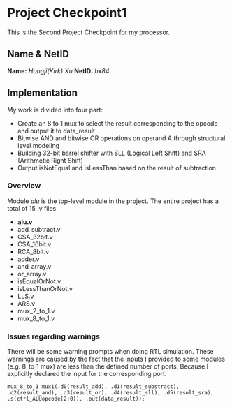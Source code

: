 # Project Checkpoint1

This is the Second Project Checkpoint for my processor.

## Name & NetID

**Name:**  *Hongji(Kirk) Xu*
**NetID:** *hx84* 

## Implementation

My work is divided into four part: 

* Create an 8 to 1 mux to select the result corresponding to the opcode and output it to data_result
* Bitwise AND and bitwise OR operations on operand A through structural level modeling
* Building 32-bit barrel shifter with SLL (Logical Left Shift) and SRA (Arithmetic Right Shift)
* Output isNotEqual and isLessThan based on the result of subtraction

### Overview

Module *alu* is the top-level module in the project.
The entire project has a total of 15 .v files

* **alu.v**
* add_subtract.v
* CSA_32bit.v
* CSA_16bit.v
* RCA_8bit.v
* adder.v
* and_array.v
* or_array.v
* isEqualOrNot.v
* isLessThanOrNot.v
* LLS.v
* ARS.v
* mux_2_to_1.v
* mux_8_to_1.v

### Issues regarding warnings

There will be some warning prompts when doing RTL simulation. 
These warnings are caused by the fact that the inputs I provided to some modules 
(e.g. 8_to_1 mux) are less than the defined number of ports.
Because I explicitly declared the input for the corresponding port.

```
mux_8_to_1 mux1(.d0(result_add), .d1(result_substract), .d2(result_and), .d3(result_or), .d4(result_sll), .d5(result_sra), .s(ctrl_ALUopcode[2:0]), .out(data_result));
```


